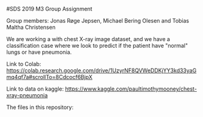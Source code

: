 #SDS 2019 M3 Group Assignment

Group members: Jonas Røge Jepsen, Michael Bering Olesen and Tobias Maltha Christensen

We are working a with chest X-ray image dataset, and we have a classification case where we look to predict if the patient have "normal" lungs or have pneumonia.


Link to Colab: https://colab.research.google.com/drive/1UzyrNF8QVWeDDKjYY3kd33yaGmq4qf7a#scrollTo=8Cdcocf6BjpX

Link to data on kaggle: https://www.kaggle.com/paultimothymooney/chest-xray-pneumonia

The files in this repository:
